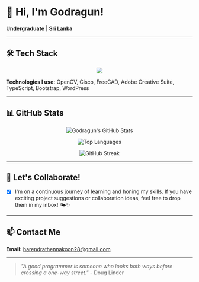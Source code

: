 # 👋 Hi, I'm Godragun!

**Undergraduate** | **Sri Lanka** 

---

## 🛠 Tech Stack

<div align="center">

<img src="https://skillicons.dev/icons?i=cpp,css,js,java,html,py,powershell,php,react,nodejs,laravel,arduino,mysql,aws,googlecloud,heroku,digitalocean,netlify,oracle,figma,blender,photoshop,premiere,illustrator,aftereffects,windows,vscode&theme=dark&perline=8" />

</div>

**Technologies I use:** OpenCV, Cisco, FreeCAD, Adobe Creative Suite, TypeScript, Bootstrap, WordPress

---

## 📊 GitHub Stats

<div align="center">
  
![Godragun's GitHub Stats](https://github-readme-stats.vercel.app/api?username=godragun&show_icons=true&theme=radical)

![Top Languages](https://github-readme-stats.vercel.app/api/top-langs/?username=godragun&layout=compact&theme=radical)

![GitHub Streak](https://github-readme-streak-stats.herokuapp.com/?user=godragun&theme=radical)

</div>

---

## 🤝 Let's Collaborate!

- [x] I'm on a continuous journey of learning and honing my skills. If you have exciting project suggestions or collaboration ideas, feel free to drop them in my inbox! 🌤✨

---

## 📫 Contact Me

**Email:** harendrathennakoon28@gmail.com

---

> *"A good programmer is someone who looks both ways before crossing a one-way street."* - Doug Linder
